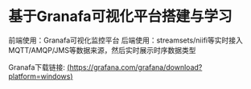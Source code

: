 #  基于Granafa可视化平台搭建与学习

前端使用：Granafa可视化监控平台
后端使用：streamsets/niifi等实时接入MQTT/AMQP/JMS等数据来源，然后实时展示时序数据类型

Granafa下载链接: [(https://grafana.com/grafana/download?platform=windows)](https://grafana.com/grafana/download?platform=windows)